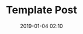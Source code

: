 ---
layout:     post
title:      Template Post
date:       2019-01-04 02:10
summary:    template post with all parameters supported
categories: template
update_date: 2019-01-04 02:11
featured_image: 2016-10-07.png
comments : false
intro_image: gifs/preview.gif
meta_image: https://vijayantkatyal.com/svg-bits/screenshots/app.PNG
---